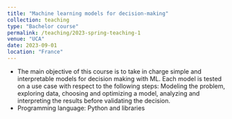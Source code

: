 ```yaml
---
title: "Machine learning models for decision-making"
collection: teaching
type: "Bachelor course"
permalink: /teaching/2023-spring-teaching-1
venue: "UCA"
date: 2023-09-01
location: "France"
---
```


- The main objective of this course is to take in charge simple and interpretable models for decision making with ML. Each model is tested on a use case with respect to the following steps: Modeling the problem, exploring data, choosing and optimizing a model, analyzing and interpreting the results before validating the decision.
- Programming language: Python and libraries 
